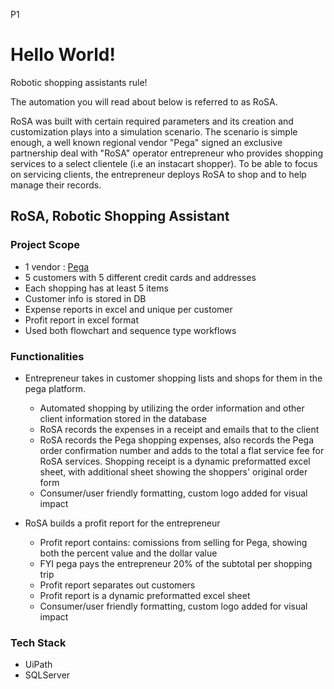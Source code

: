 P1

# Hello World!
Robotic shopping assistants rule! 

The automation you will read about below is referred to as RoSA.

RoSA was built with certain required parameters and its creation and customization plays into a simulation scenario.  The scenario is simple enough, a well known regional vendor "Pega" signed an exclusive partnership deal with "RoSA" operator entrepreneur who provides shopping services to a select clientele (i.e an instacart shopper). To be able to focus on servicing clients, the entrepreneur deploys RoSA to shop and to help manage their records.

## RoSA, Robotic Shopping Assistant

### Project Scope

- 1 vendor : [Pega](https://training.openspan.com/login)
- 5 customers with 5 different credit cards and addresses
- Each shopping has at least 5 items
- Customer info is stored in DB
- Expense reports in excel and unique per customer
- Profit report in excel format
- Used both flowchart and sequence type workflows

### Functionalities

- Entrepreneur takes in customer shopping lists and shops for them in the pega platform.
  - Automated shopping by utilizing the order information and other client information stored in the database
  - RoSA records the expenses in a receipt and emails that to the client
  - RoSA records the Pega shopping expenses, also records the Pega order confirmation number and adds to the total a flat service fee for RoSA services.
    Shopping receipt is a dynamic preformatted excel sheet, with additional sheet showing the shoppers' original order form
  - Consumer/user friendly formatting, custom logo added for visual impact

- RoSA builds a profit report for the entrepreneur
  - Profit report contains: comissions from selling for Pega, showing both the percent value and the dollar value
  - FYI pega pays the entrepreneur 20% of the subtotal per shopping trip
  - Profit report separates out customers
  - Profit report is a dynamic preformatted excel sheet
  - Consumer/user friendly formatting, custom logo added for visual impact

### Tech Stack

- UiPath
- SQLServer
